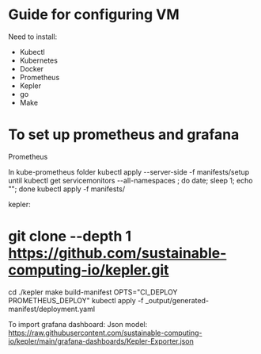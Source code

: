# Guide for configuring VM

Need to install:
- Kubectl
- Kubernetes
- Docker
- Prometheus
- Kepler
- go
- Make

# To set up prometheus and grafana

Prometheus

In kube-prometheus folder
kubectl apply --server-side -f manifests/setup
    until kubectl get servicemonitors --all-namespaces ; do date; sleep 1; echo ""; done
kubectl apply -f manifests/

kepler:

# git clone --depth 1 https://github.com/sustainable-computing-io/kepler.git

cd ./kepler
make build-manifest OPTS="CI_DEPLOY PROMETHEUS_DEPLOY"
kubectl apply -f _output/generated-manifest/deployment.yaml

To import grafana dashboard:
Json model: https://raw.githubusercontent.com/sustainable-computing-io/kepler/main/grafana-dashboards/Kepler-Exporter.json